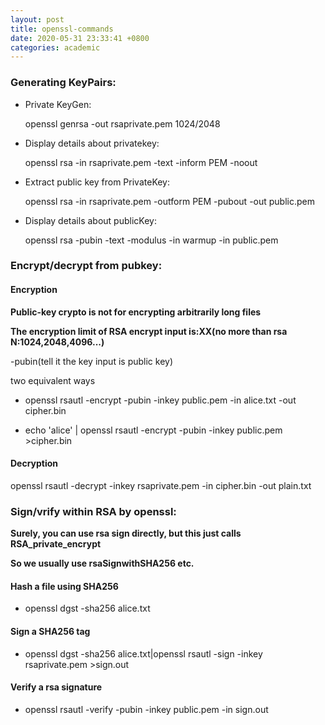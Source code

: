 ```yaml
---
layout: post
title: openssl-commands
date: 2020-05-31 23:33:41 +0800
categories: academic
---
```


### Generating KeyPairs:

*	Private KeyGen: 

	openssl genrsa -out rsaprivate.pem 1024/2048

*   Display details about privatekey:

	openssl rsa -in rsaprivate.pem -text -inform PEM -noout

*   Extract public key from PrivateKey: 
	
	openssl rsa -in rsaprivate.pem -outform PEM -pubout -out public.pem

* 	Display details about publicKey:

	openssl rsa -pubin -text -modulus -in warmup -in public.pem


### Encrypt/decrypt from pubkey:

#### Encryption 

**Public-key crypto is not for encrypting arbitrarily long files**

**The encryption limit of RSA encrypt input is:XX(no more than rsa N:1024,2048,4096...)**

-pubin(tell it the key input is public key)

two equivalent ways

* 	openssl rsautl -encrypt -pubin -inkey public.pem -in alice.txt -out cipher.bin

*	echo 'alice' | openssl rsautl -encrypt -pubin -inkey public.pem >cipher.bin

#### Decryption

openssl rsautl -decrypt -inkey rsaprivate.pem -in cipher.bin -out plain.txt


### Sign/vrify within RSA by openssl:

**Surely, you can use rsa sign directly, but this just calls RSA_private_encrypt**

**So we usually use rsaSignwithSHA256 etc.**

#### Hash a file using SHA256

* openssl dgst -sha256 alice.txt 

#### Sign a SHA256 tag

* openssl dgst -sha256 alice.txt|openssl rsautl -sign -inkey rsaprivate.pem >sign.out

#### Verify a rsa signature

* openssl rsautl -verify -pubin -inkey public.pem  -in sign.out